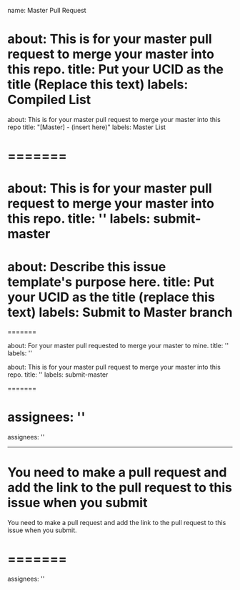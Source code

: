 name: Master Pull Request

about: This is for your master pull request to merge your master into this repo.
title: Put your UCID as the title (Replace this text)
labels: Compiled List
=======


about: This is for your master pull request to merge your master into this repo
title: "[Master] - (insert here)"
labels: Master List

=======
=======
about: This is for your master pull request to merge your master into this repo.
title: ''
labels: submit-master
=======

about: Describe this issue template's purpose here.
title: Put your UCID as the title (replace this text)
labels: Submit to Master branch
=======


=======

about: For your master pull requested to merge your master to mine.
title: ''
labels: ''

about: This is for your master pull request to merge your master into this repo.
title: ''
labels: submit-master

=======


assignees: ''
=======


assignees: ''

---



You need to make a pull request and add the link to the pull request to this issue when you submit
=======
You need to make a pull request and add the link to the pull request to this issue when you submit.


=======
=======


assignees: ''

